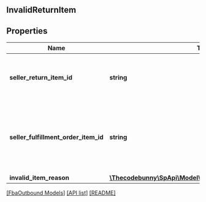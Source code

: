 ## InvalidReturnItem

## Properties

Name | Type | Description | Notes
------------ | ------------- | ------------- | -------------
**seller_return_item_id** | **string** | An identifier assigned by the seller to the return item. |
**seller_fulfillment_order_item_id** | **string** | The identifier assigned to the item by the seller when the fulfillment order was created. |
**invalid_item_reason** | [**\Thecodebunny\SpApi\Model\FbaOutbound\InvalidItemReason**](InvalidItemReason.md) |  |

[[FbaOutbound Models]](../) [[API list]](../../Api) [[README]](../../../README.md)
